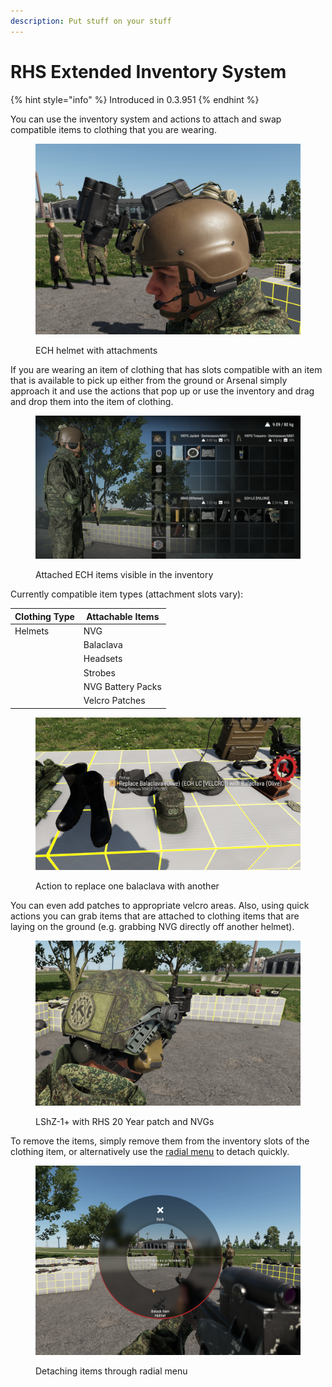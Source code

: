 ```yaml
---
description: Put stuff on your stuff
---
```


# RHS Extended Inventory System

{% hint style="info" %}
Introduced in 0.3.951
{% endhint %}

You can use the inventory system and actions to attach and swap compatible items to clothing that you are wearing.

<figure><img src="../../../.gitbook/assets/image (12) (1).png" alt=""><figcaption><p>ECH helmet with attachments</p></figcaption></figure>

If you are wearing an item of clothing that has slots compatible with an item that is available to pick up either from the ground or Arsenal simply approach it and use the actions that pop up or use the inventory and drag and drop them into the item of clothing.

<figure><img src="../../../.gitbook/assets/image (3) (1).png" alt=""><figcaption><p>Attached ECH items visible in the inventory</p></figcaption></figure>

Currently compatible item types (attachment slots vary):

| Clothing Type | Attachable Items  |
| ------------- | ----------------- |
| Helmets       | NVG               |
|               | Balaclava         |
|               | Headsets          |
|               | Strobes           |
|               | NVG Battery Packs |
|               | Velcro Patches    |

<figure><img src="../../../.gitbook/assets/image (15) (1).png" alt=""><figcaption><p>Action to replace one balaclava with another</p></figcaption></figure>

You can even add patches to appropriate velcro areas. Also, using quick actions you can grab items that are attached to clothing items that are laying on the ground (e.g. grabbing NVG directly off another helmet).

<figure><img src="../../../.gitbook/assets/image (27).png" alt=""><figcaption><p>LShZ-1+ with RHS 20 Year patch and NVGs</p></figcaption></figure>

To remove the items, simply remove them from the inventory slots of the clothing item, or alternatively use the [radial menu](radial-menu.md) to detach quickly.

<figure><img src="../../../.gitbook/assets/image (1) (1) (1) (1).png" alt=""><figcaption><p>Detaching items through radial menu</p></figcaption></figure>
